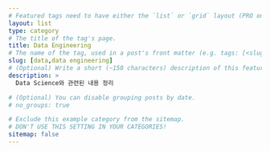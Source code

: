 ```yaml
---
# Featured tags need to have either the `list` or `grid` layout (PRO only).
layout: list
type: category
# The title of the tag's page.
title: Data Engineering
# The name of the tag, used in a post's front matter (e.g. tags: [<slug>]).
slug: [data,data engineering]
# (Optional) Write a short (~150 characters) description of this featured tag.
description: >
  Data Science와 관련된 내용 정리

# (Optional) You can disable grouping posts by date.
# no_groups: true

# Exclude this example category from the sitemap.
# DON'T USE THIS SETTING IN YOUR CATEGORIES!
sitemap: false
---
```

